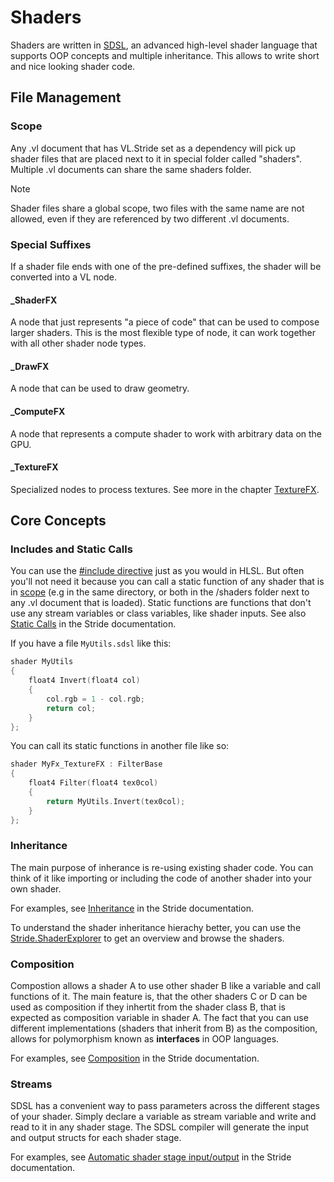 # Shaders
Shaders are written in [SDSL](https://doc.stride3d.net/4.0/en/manual/graphics/effects-and-shaders/shading-language/index.html), an advanced high-level shader language that supports OOP concepts and multiple inheritance. This allows to write short and nice looking shader code.

## File Management
### Scope
Any .vl document that has VL.Stride set as a dependency will pick up shader files that are placed next to it in special folder called "shaders". Multiple .vl documents can share the same shaders folder.

> [!NOTE]
> Shader files share a global scope, two files with the same name are not allowed, even if they are referenced by two different .vl documents.

### Special Suffixes
If a shader file ends with one of the pre-defined suffixes, the shader will be converted into a VL node.
#### _ShaderFX
A node that just represents "a piece of code" that can be used to compose larger shaders. This is the most flexible type of node, it can work together with all other shader node types.
#### _DrawFX
A node that can be used to draw geometry.
#### _ComputeFX
A node that represents a compute shader to work with arbitrary data on the GPU.
#### _TextureFX
Specialized nodes to process textures. See more in the chapter [TextureFX](texturefx.md).

## Core Concepts
### Includes and Static Calls
You can use the [#include directive](https://docs.microsoft.com/en-us/windows/win32/direct3dhlsl/dx-graphics-hlsl-appendix-pre-include) just as you would in HLSL. But often you'll not need it because you can call a static function of any shader that is in [scope](#scope) (e.g in the same directory, or both in the /shaders folder next to any .vl document that is loaded). Static functions are functions that don't use any stream variables or class variables, like shader inputs. See also [Static Calls](https://doc.stride3d.net/latest/en/manual/graphics/effects-and-shaders/shading-language/shader-classes-mixins-and-inheritance.html#static-calls) in the Stride documentation.

If you have a file `MyUtils.sdsl` like this:
```c
shader MyUtils
{
    float4 Invert(float4 col)
    {
        col.rgb = 1 - col.rgb;
        return col;
    }
};
```

You can call its static functions in another file like so:

```c
shader MyFx_TextureFX : FilterBase
{
    float4 Filter(float4 tex0col)
    {
        return MyUtils.Invert(tex0col);
    }
};
```

### Inheritance
The main purpose of inherance is re-using existing shader code. You can think of it like importing or including the code of another shader into your own shader. 

For examples, see [Inheritance](https://doc.stride3d.net/latest/en/manual/graphics/effects-and-shaders/shading-language/shader-classes-mixins-and-inheritance.html#example-code-inheritance) in the Stride documentation.

To understand the shader inheritance hierachy better, you can use the [Stride.ShaderExplorer](../graphics-3d.md#useful-tools) to get an overview and browse the shaders.

### Composition
Compostion allows a shader A to use other shader B like a variable and call functions of it. The main feature is, that the other shaders C or D can be used as composition if they inhertit from the shader class B, that is expected as composition variable in shader A. The fact that you can use different implementations (shaders that inherit from B) as the composition, allows for polymorphism known as __interfaces__ in OOP languages.

For examples, see [Composition](https://doc.stride3d.net/latest/en/manual/graphics/effects-and-shaders/shading-language/composition.html) in the Stride documentation.

### Streams
SDSL has a convenient way to pass parameters across the different stages of your shader. Simply declare a variable as stream variable and write and read to it in any shader stage. The SDSL compiler will generate the input and output structs for each shader stage.

For examples, see [Automatic shader stage input/output](https://doc.stride3d.net/latest/en/manual/graphics/effects-and-shaders/shading-language/automatic-shader-stage-input-output.html) in the Stride documentation.

